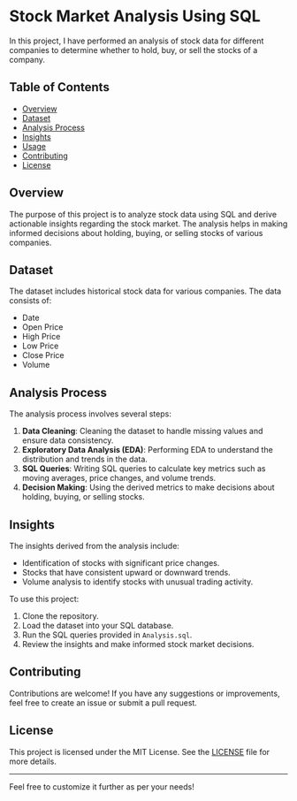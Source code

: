 
# Stock Market Analysis Using SQL

In this project, I have performed an analysis of stock data for different companies to determine whether to hold, buy, or sell the stocks of a company.

## Table of Contents

- [Overview](#overview)
- [Dataset](#dataset)
- [Analysis Process](#analysis-process)
- [Insights](#insights)
- [Usage](#usage)
- [Contributing](#contributing)
- [License](#license)

## Overview

The purpose of this project is to analyze stock data using SQL and derive actionable insights regarding the stock market. The analysis helps in making informed decisions about holding, buying, or selling stocks of various companies.

## Dataset

The dataset includes historical stock data for various companies. The data consists of:
- Date
- Open Price
- High Price
- Low Price
- Close Price
- Volume

## Analysis Process

The analysis process involves several steps:

1. **Data Cleaning**: Cleaning the dataset to handle missing values and ensure data consistency.
2. **Exploratory Data Analysis (EDA)**: Performing EDA to understand the distribution and trends in the data.
3. **SQL Queries**: Writing SQL queries to calculate key metrics such as moving averages, price changes, and volume trends.
4. **Decision Making**: Using the derived metrics to make decisions about holding, buying, or selling stocks.


## Insights

The insights derived from the analysis include:
- Identification of stocks with significant price changes.
- Stocks that have consistent upward or downward trends.
- Volume analysis to identify stocks with unusual trading activity.


To use this project:

1. Clone the repository.
2. Load the dataset into your SQL database.
3. Run the SQL queries provided in `Analysis.sql`.
4. Review the insights and make informed stock market decisions.

## Contributing

Contributions are welcome! If you have any suggestions or improvements, feel free to create an issue or submit a pull request.

## License

This project is licensed under the MIT License. See the [LICENSE](LICENSE) file for more details.

---

Feel free to customize it further as per your needs!
